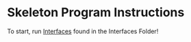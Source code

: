 # Skeleton Program Instructions
To start, run [Interfaces](../src/Interfaces/UserInterface.java) found in the 
Interfaces Folder!
